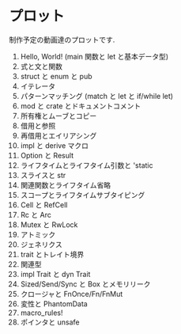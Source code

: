 # プロット

制作予定の動画達のプロットです.

1. Hello, World! (main 関数と let と基本データ型)
2. 式と文と関数
3. struct と enum と pub
4. イテレータ
5. パターンマッチング (match と let と if/while let)
6. mod と crate とドキュメントコメント
7. 所有権とムーブとコピー
8. 借用と参照
9.  再借用とエイリアシング
10. impl と derive マクロ
11. Option と Result
12. ライフタイムとライフタイム引数と 'static
13. スライスと str
14. 関連関数とライフタイム省略
15. スコープとライフタイムサブタイピング
16. Cell と RefCell
17. Rc と Arc
18. Mutex と RwLock
19. アトミック
20. ジェネリクス
21. trait とトレイト境界
22. 関連型
23. impl Trait と dyn Trait
24. Sized/Send/Sync と Box とメモリリーク
25. クロージャと FnOnce/Fn/FnMut
26. 変性と PhantomData
27. macro_rules!
28. ポインタと unsafe
